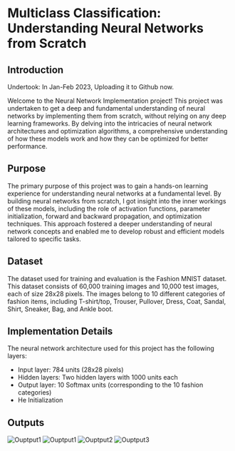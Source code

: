 # Multiclass Classification: Understanding Neural Networks from Scratch

## Introduction

Undertook: In Jan-Feb 2023, Uploading it to Github now.

Welcome to the Neural Network Implementation project! This project was undertaken to get a deep and fundamental understanding of neural networks by implementing them from scratch, without relying on any deep learning frameworks. By delving into the intricacies of neural network architectures and optimization algorithms, a comprehensive understanding of how these models work and how they can be optimized for better performance.

## Purpose

The primary purpose of this project was to gain a hands-on learning experience for understanding neural networks at a fundamental level. By building neural networks from scratch, I got insight into the inner workings of these models, including the role of activation functions, parameter initialization, forward and backward propagation, and optimization techniques. This approach fostered a deeper understanding of neural network concepts and enabled me to develop robust and efficient models tailored to specific tasks.

## Dataset
The dataset used for training and evaluation is the Fashion MNIST dataset. This dataset consists of 60,000 training images and 10,000 test images, each of size 28x28 pixels. The images belong to 10 different categories of fashion items, including T-shirt/top, Trouser, Pullover, Dress, Coat, Sandal, Shirt, Sneaker, Bag, and Ankle boot.

## Implementation Details
The neural network architecture used for this project has the following layers:
- Input layer: 784 units (28x28 pixels)
- Hidden layers: Two hidden layers with 1000 units each
- Output layer: 10 Softmax units (corresponding to the 10 fashion categories)
- He Initialization

## Outputs
![Ouptput1](./Ouputs/Training_Output.png)
![Ouptput1](./Ouputs/Outpu1.png)
![Ouptput2](./Ouputs/Outpu2.png)
![Ouptput3](./Ouputs/Outpu3.png)
